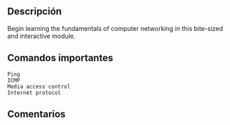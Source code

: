 ## Descripción
Begin learning the fundamentals of computer networking in this bite-sized and interactive module.

## Comandos importantes
```
Ping
ICMP
Media access control
Internet protocol
```

## Comentarios
